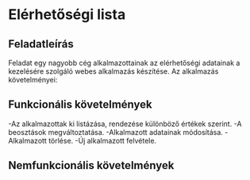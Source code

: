 # Elérhetőségi lista
## Feladatleírás
Feladat egy nagyobb cég alkalmazottainak az elérhetőségi adatainak a kezelésére szolgáló webes alkalmazás készítése. Az alkalmazás követelményei:
## Funkcionális követelmények
-Az alkalmazottak ki listázása, rendezése különböző értékek szerint.
-A beosztások megváltoztatása.
-Alkalmazott adatainak módosítása.
-Alkalmazott törlése.
-Új alkalmazott felvétele.
## Nemfunkcionális követelmények
